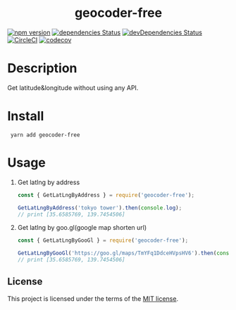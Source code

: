 <h1 align="center">geocoder-free</h1>

[![npm version](https://badge.fury.io/js/geocoder-free.svg)](https://badge.fury.io/js/geocoder-free)
[![dependencies Status](https://david-dm.org/thundermiracle/geocoder-free/status.svg?path=packages/geocoder-free-google)](https://david-dm.org/thundermiracle/geocoder-free?path=geocoder-free-google)
[![devDependencies Status](https://david-dm.org/thundermiracle/geocoder-free/dev-status.svg)](https://david-dm.org/thundermiracle/geocoder-free?type=dev)
[![CircleCI](https://img.shields.io/circleci/build/github/thundermiracle/geocoder-free/master)](https://circleci.com/gh/thundermiracle/geocoder-free)
[![codecov](https://img.shields.io/codecov/c/github/thundermiracle/geocoder-free)](https://codecov.io/gh/thundermiracle/geocoder-free)

# Description

Get latitude&longitude without using any API.

# Install

```shell
 yarn add geocoder-free
```

# Usage

1. Get latlng by address

    ```javascript
    const { GetLatLngByAddress } = require('geocoder-free');

    GetLatLngByAddress('tokyo tower').then(console.log);
    // print [35.6585769, 139.7454506]
    ```

1. Get latlng by goo.gl(google map shorten url)

    ```javascript
    const { GetLatLngByGooGl } = require('geocoder-free');

    GetLatLngByGooGl('https://goo.gl/maps/TmYFq1DdceHVpsHV6').then(console.log);
    // print [35.6585769, 139.7454506]
    ```

## License

This project is licensed under the terms of the
[MIT license](/LICENSE).
